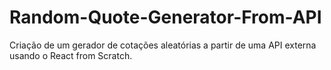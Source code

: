 # Random-Quote-Generator-From-API
Criação de um gerador de cotações aleatórias a partir de uma API externa usando o React from Scratch.
